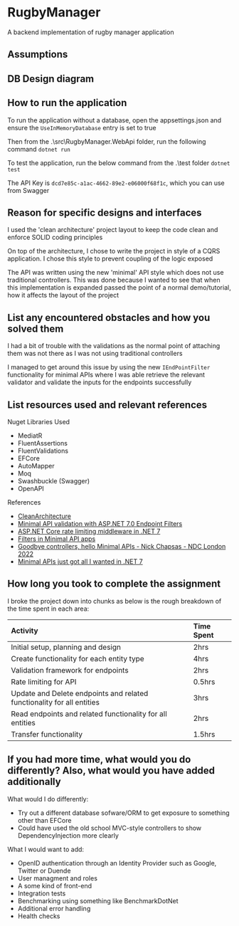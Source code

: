 # RugbyManager
A backend implementation of rugby manager application

## Assumptions

## DB Design diagram



## How to run the application

To run the application without a database, open the appsettings.json and ensure the ```UseInMemoryDatabase``` entry is set to true

Then from the .\src\RugbyManager.WebApi folder, run the following command 
```dotnet run```

To test the application, run the below command from the .\test folder
```dotnet test```

The API Key is ```dcd7e85c-a1ac-4662-89e2-e06000f68f1c```, which you can use from Swagger

## Reason for specific designs and interfaces

I used the 'clean architecture' project layout to keep the code clean and enforce SOLID coding principles

On top of the architecture, I chose to write the project in style of a CQRS application. I chose this style to prevent coupling of the logic exposed 

The API was written using the new 'minimal' API style which does not use traditional controllers. This was done because I wanted to see that when this implementation is expanded passed the point of a normal demo/tutorial, how it affects the layout of the project

## List any encountered obstacles and how you solved them

I had a bit of trouble with the validations as the normal point of attaching them was not there as I was not using traditional controllers

I managed to get around this issue by using the new ```IEndPointFilter``` functionality for minimal APIs where I was able retrieve the relevant validator and validate the inputs for the endpoints successfully 

## List resources used and relevant references

Nuget Libraries Used

* MediatR
* FluentAssertions
* FluentValidations
* EFCore
* AutoMapper
* Moq
* Swashbuckle (Swagger)
* OpenAPI

References

* [CleanArchitecture](https://github.com/jasontaylordev/CleanArchitecture)
* [Minimal API validation with ASP.NET 7.0 Endpoint Filters](https://benfoster.io/blog/minimal-api-validation-endpoint-filters/)
* [ASP.NET Core rate limiting middleware in .NET 7](https://blog.maartenballiauw.be/post/2022/09/26/aspnet-core-rate-limiting-middleware.html)
* [Filters in Minimal API apps](https://learn.microsoft.com/en-us/aspnet/core/fundamentals/minimal-apis/min-api-filters?view=aspnetcore-7.0)
* [Goodbye controllers, hello Minimal APIs - Nick Chapsas - NDC London 2022](https://www.youtube.com/watch?v=hPpvlKLeYYA&ab_channel=NDCConferences)
* [Minimal APIs just got all I wanted in .NET 7](https://www.youtube.com/watch?v=Kt9TiXrwIp4&ab_channel=NickChapsas)

## How long you took to complete the assignment

I broke the project down into chunks as below is the rough breakdown of the time spent in each area:

| Activity | Time Spent |
|:---------|:-----------|
| Initial setup, planning and design | 2hrs |
| Create functionality for each entity type | 4hrs |
| Validation framework for endpoints | 2hrs |
| Rate limiting for API | 0.5hrs |
| Update and Delete endpoints and related functionality for all entities | 3hrs |
| Read endpoints and related functionality for all entities | 2hrs |
| Transfer functionality | 1.5hrs |


## If you had more time, what would you do differently? Also, what would you have added additionally

What would I do differently:

* Try out a different database sofware/ORM to get exposure to something other than EFCore
* Could have used the old school MVC-style controllers to show DependencyInjection more clearly

What I would want to add:

* OpenID authentication through an Identity Provider such as Google, Twitter or Duende
* User managment and roles
* A some kind of front-end 
* Integration tests
* Benchmarking using something like BenchmarkDotNet
* Additional error handling
* Health checks